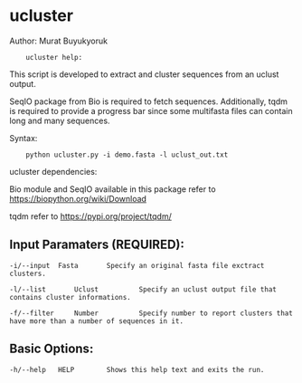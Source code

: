 # ucluster

Author: Murat Buyukyoruk

        ucluster help:

This script is developed to extract and cluster sequences from an uclust output.

SeqIO package from Bio is required to fetch sequences. Additionally, tqdm is required to provide a progress bar since some multifasta files can contain long and 
many sequences.

Syntax:

        python ucluster.py -i demo.fasta -l uclust_out.txt

ucluster dependencies:

Bio module and SeqIO available in this package      refer to https://biopython.org/wiki/Download

tqdm                                                    refer to https://pypi.org/project/tqdm/

Input Paramaters (REQUIRED):
----------------------------
	-i/--input	Fasta		Specify an original fasta file exctract clusters.

	-l/--list       Uclust          Specify an uclust output file that contains cluster informations.

	-f/--filter     Number          Specify number to report clusters that have more than a number of sequences in it.

Basic Options:
--------------
	-h/--help	HELP		Shows this help text and exits the run.

